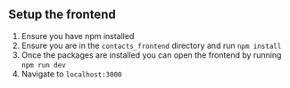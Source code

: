 ## Setup the frontend

1. Ensure you have npm installed
1. Ensure you are in the `contacts_frontend` directory and run `npm install`
1. Once the packages are installed you can open the frontend by running `npm run dev`
1. Navigate to `localhost:3000`